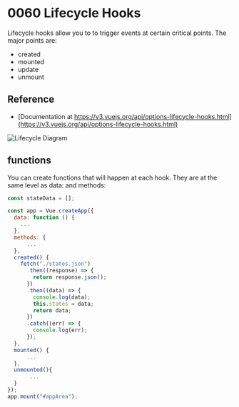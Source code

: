 # 0060 Lifecycle Hooks

Lifecycle hooks allow you to to trigger events at certain critical points.  The major points are:

* created
* mounted
* update
* unmount

## Reference  

* [Documentation at https://v3.vuejs.org/api/options-lifecycle-hooks.html](https://v3.vuejs.org/api/options-lifecycle-hooks.html)
  
![Lifecycle Diagram](https://v3.vuejs.org/images/lifecycle.svg)

## functions

You can create functions that will happen at each hook.  They are at the same level as data: and methods:

```javascript
const stateData = [];

const app = Vue.createApp({
  data: function () {
    ...
  },
  methods: {
      ...
  },
  created() {
    fetch("./states.json")
      .then((response) => {
        return response.json();
      })
      .then((data) => {
        console.log(data);
        this.states = data;
        return data;
      })
      .catch((err) => {
        console.log(err);
      });
  },
  mounted() {
      ...
  },
  unmounted(){
       ...
  }
});
app.mount("#appArea");
```